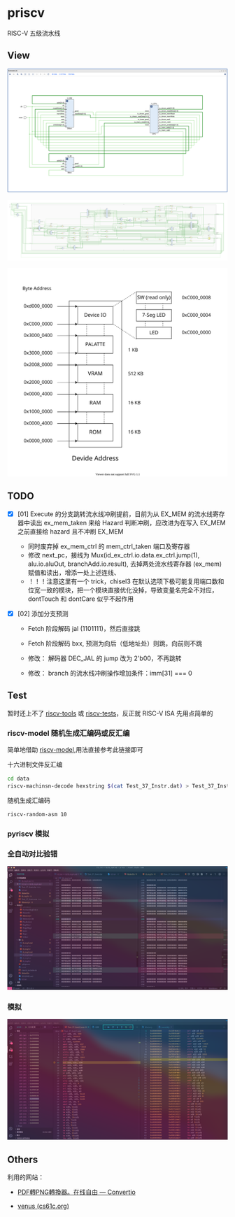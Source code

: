 # priscv

RISC-V 五级流水线

## View

![schematic-simple.png](./img/schematic-simple.png)

![schematic](./img/schematic.svg)

![device_addr](./img/device_addr.svg)

## TODO

- [x] [01] Execute 的分支跳转流水线冲刷提前，目前为从 EX_MEM 的流水线寄存器中读出 ex_mem_taken 来给 Hazard 判断冲刷，应改进为在写入 EX_MEM 之前直接给 hazard 且不冲刷 EX_MEM
  
  - 同时废弃掉 ex_mem_ctrl 的 mem_ctrl_taken  端口及寄存器
  - 修改 next_pc，接线为 Mux(id_ex_ctrl.io.data.ex_ctrl.jump(1), alu.io.aluOut, branchAdd.io.result), 去掉两处流水线寄存器 (ex_mem) 赋值和读出，增添一处上述连线、
  - ！！！注意这里有一个 trick，chisel3 在默认选项下极可能复用端口数和位宽一致的模块，把一个模块直接优化没掉，导致变量名完全不对应，dontTouch 和 dontCare 似乎不起作用

- [x] [02] 添加分支预测
  
  - Fetch 阶段解码 jal (1101111)，然后直接跳
  
  - Fetch 阶段解码 bxx, 预测为向后（低地址处）则跳，向前则不跳
  
  - 修改： 解码器 DEC_JAL 的 jump 改为 2'b00，不再跳转
  
  - 修改： branch 的流水线冲刷操作增加条件：imm[31] === 0

## Test

暂时还上不了 [riscv-tools](https://github.com/riscv/riscv-tools) 或 [riscv-tests](https://github.com/riscv/riscv-tests)，反正就 RISC-V ISA 先用点简单的

### riscv-model 随机生成汇编码或反汇编

简单地借助 [riscv-model](https://pypi.org/project/riscv-model/),用法直接参考此链接即可

十六进制文件反汇编

```bash
cd data
riscv-machinsn-decode hexstring $(cat Test_37_Instr.dat) > Test_37_Instr.asm
```

随机生成汇编码

```bash
riscv-random-asm 10
```

### pyriscv 模拟

### 全自动对比验错

![image-20210601212356684](README.assets/image-20210601212356684.png)

### 模拟

![image-20210601214108175](README.assets/image-20210601214108175.png)

## Others

利用的网站：

- [PDF轉PNG轉換器。在线自由 — Convertio](https://convertio.co/zh/pdf-svg/)

- [venus (cs61c.org)](https://venus.cs61c.org/)
